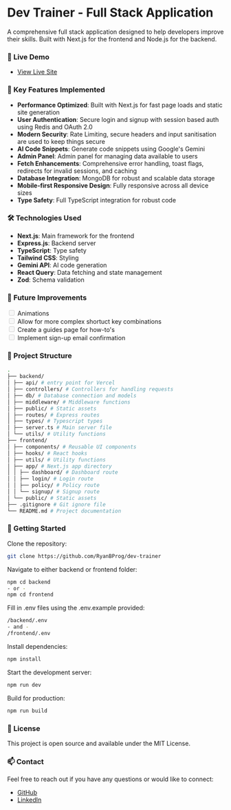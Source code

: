 # Dev Trainer - Full Stack Application

A comprehensive full stack application designed to help developers improve their skills. Built with Next.js for the frontend and Node.js for the backend.

### 🚀 Live Demo

- [View Live Site](https://dev-trainer.net/)

### 🌟 Key Features Implemented

- **Performance Optimized**: Built with Next.js for fast page loads and static site generation
- **User Authentication**: Secure login and signup with session based auth using Redis and OAuth 2.0
- **Modern Security**: Rate Limiting, secure headers and input sanitisation are used to keep things secure
- **AI Code Snippets**: Generate code snippets using Google's Gemini
- **Admin Panel**: Admin panel for managing data available to users
- **Fetch Enhancements**: Comprehensive error handling, toast flags, redirects for invalid sessions, and caching
- **Database Integration**: MongoDB for robust and scalable data storage
- **Mobile-first Responsive Design**: Fully responsive across all device sizes
- **Type Safety**: Full TypeScript integration for robust code

### 🛠️ Technologies Used

- **Next.js**: Main framework for the frontend
- **Express.js**: Backend server
- **TypeScript**: Type safety
- **Tailwind CSS**: Styling
- **Gemini API**: AI code generation
- **React Query**: Data fetching and state management
- **Zod**: Schema validation

### 🎯 Future Improvements

<input disabled="" type="checkbox"> Animations<br>
<input disabled="" type="checkbox"> Allow for more complex shortuct key combinations<br>
<input disabled="" type="checkbox"> Create a guides page for how-to's<br>
<input disabled="" type="checkbox"> Implement sign-up email confirmation<br>

### 📁 Project Structure

```bash
.
├── backend/
│ ├── api/ # entry point for Vercel
│ ├── controllers/ # Controllers for handling requests
│ ├── db/ # Database connection and models
│ ├── middleware/ # Middleware functions
│ ├── public/ # Static assets
│ ├── routes/ # Express routes
│ ├── types/ # Typescript types
│ ├── server.ts # Main server file
│ └── utils/ # Utility functions
├── frontend/
│ ├── components/ # Reusable UI components
│ ├── hooks/ # React hooks
│ ├── utils/ # Utility functions
│ ├── app/ # Next.js app directory
│ │ ├── dashboard/ # Dashboard route
│ │ ├── login/ # Login route
│ │ ├── policy/ # Policy route
│ │ └── signup/ # Signup route
│ └── public/ # Static assets
├── .gitignore # Git ignore file
└── README.md # Project documentation
```

### 🚀 Getting Started

Clone the repository:

```bash
git clone https://github.com/RyanBProg/dev-trainer
```

Navigate to either backend or frontend folder:

```bash
npm cd backend
- or -
npm cd frontend
```

Fill in .env files using the .env.example provided:

```bash
/backend/.env
- and -
/frontend/.env
```

Install dependencies:

```bash
npm install
```

Start the development server:

```bash
npm run dev
```

Build for production:

```bash
npm run build
```

### 📄 License

This project is open source and available under the MIT License.

### 📫 Contact

Feel free to reach out if you have any questions or would like to connect:

- [GitHub](https://github.com/ryanbprog)
- [LinkedIn](https://www.linkedin.com/in/ryan-bowler-601919170)
